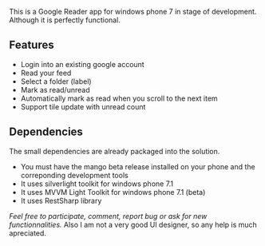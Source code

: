 This is a Google Reader app for windows phone 7 in stage of development. Although it is perfectly functional.

## Features
- Login into an existing google account
- Read your feed
- Select a folder (label)
- Mark as read/unread
- Automatically mark as read when you scroll to the next item
- Support tile update with unread count

## Dependencies
The small dependencies are already packaged into the solution.

- You must have the mango beta release installed on your phone and the correponding development tools
- It uses silverlight toolkit for windows phone 7.1
- It uses MVVM Light Toolkit for windows phone 7.1 (beta)
- It uses RestSharp library

*Feel free to participate, comment, report bug or ask for new functionnalities.* Also I am not a very good UI designer, so any help is much apreciated.
